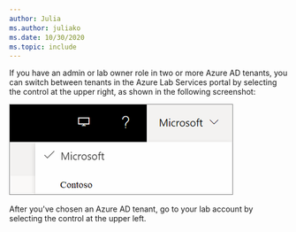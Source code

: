 ```yaml
---
author: Julia
ms.author: juliako
ms.date: 10/30/2020
ms.topic: include
---
```


If you have an admin or lab owner role in two or more Azure AD tenants, you can switch between tenants in the Azure Lab Services portal by selecting the control at the upper right, as shown in the following screenshot: 

![Screenshot of the control for switching between tenants in the Azure Lab Services portal.](../media/multi-tenant-support/picker.png)

After you've chosen an Azure AD tenant, go to your lab account by selecting the control at the upper left.
